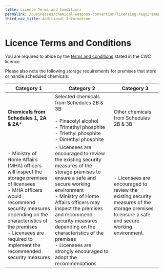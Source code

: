 ```yaml
---
title: Licence Terms and Conditions
permalink: /businesses/chemical-weapons-convention/licensing-requirements/licence-tc
third_nav_title: Additional Information
---
```


# Licence Terms and Conditions

You are required to abide by the [terms and conditions](/documents/businesses/nacwclicence-term-and-conditions.pdf) stated in the CWC licence.

Please also note the following storage requirements for premises that store or handle scheduled chemicals:

| **Category 1** | **Category 2** | **Category 3** |
|--|--|--|
| **Chemicals from Schedules 1, 2A & 2A*** | Selected chemicals from Schedules 2B & 3B: <br><br> -   Pinacolyl alcohol <Br> -   Trimethyl phosphite <br> -   Triethyl phosphite <br> -   Dimethyl phosphite | Other chemicals from Schedules 2B & 3B |
| -   Ministry of Home Affairs (MHA) officers will inspect the storage premises of licensees <br> -   MHA officers would recommend security measures depending on the characteristics of the premises <br> -   Licensees are required to implement the recommended security measures | -   Licensees are encouraged to review the existing security measures of the storage premises to ensure a safe and secure working environment <br> -   Ministry of Home Affairs officers may inspect the premises and recommend security measures depending on the characteristics of the premises <br> -   Licensees are strongly encouraged to adopt the recommendations | - Licensees are encouraged to review the existing security measures of the storage premises to ensure a safe and secure working environment. |
